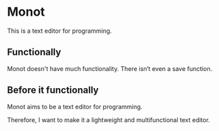 # Monot
This is a text editor for programming.
## Functionally
Monot doesn't have much functionality. 
There isn‘t even a save function.
## Before it functionally
Monot aims to be a text editor for programming.

Therefore, I want to make it a lightweight and multifunctional text editor.

